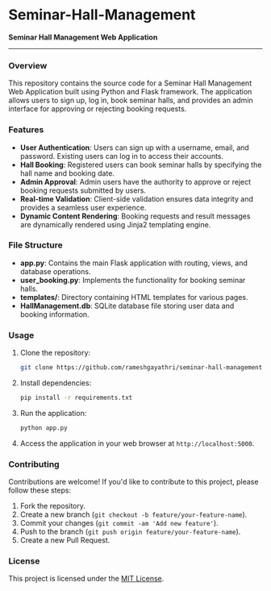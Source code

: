 # Seminar-Hall-Management
**Seminar Hall Management Web Application**

---

### Overview

This repository contains the source code for a Seminar Hall Management Web Application built using Python and Flask framework. The application allows users to sign up, log in, book seminar halls, and provides an admin interface for approving or rejecting booking requests.

### Features

- **User Authentication**: Users can sign up with a username, email, and password. Existing users can log in to access their accounts.
- **Hall Booking**: Registered users can book seminar halls by specifying the hall name and booking date.
- **Admin Approval**: Admin users have the authority to approve or reject booking requests submitted by users.
- **Real-time Validation**: Client-side validation ensures data integrity and provides a seamless user experience.
- **Dynamic Content Rendering**: Booking requests and result messages are dynamically rendered using Jinja2 templating engine.

### File Structure

- **app.py**: Contains the main Flask application with routing, views, and database operations.
- **user_booking.py**: Implements the functionality for booking seminar halls.
- **templates/**: Directory containing HTML templates for various pages.
- **HallManagement.db**: SQLite database file storing user data and booking information.

### Usage

1. Clone the repository:

   ```bash
   git clone https://github.com/rameshgayathri/seminar-hall-management.git
   ```

2. Install dependencies:

   ```bash
   pip install -r requirements.txt
   ```

3. Run the application:

   ```bash
   python app.py
   ```

4. Access the application in your web browser at `http://localhost:5000`.

### Contributing

Contributions are welcome! If you'd like to contribute to this project, please follow these steps:

1. Fork the repository.
2. Create a new branch (`git checkout -b feature/your-feature-name`).
3. Commit your changes (`git commit -am 'Add new feature'`).
4. Push to the branch (`git push origin feature/your-feature-name`).
5. Create a new Pull Request.

### License

This project is licensed under the [MIT License](LICENSE).
